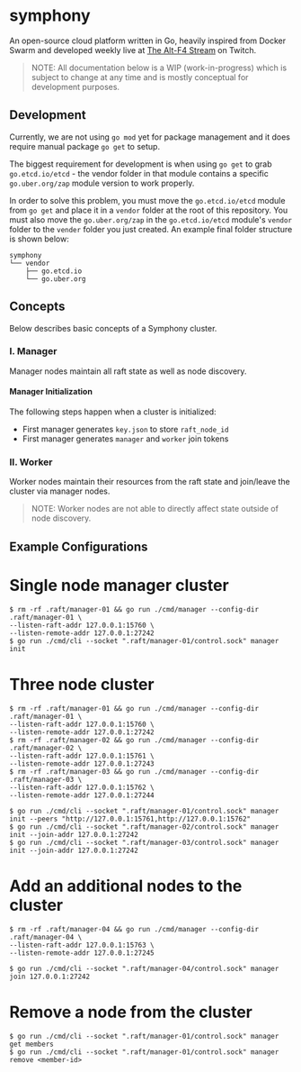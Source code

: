 # symphony

An open-source cloud platform written in Go, heavily inspired from Docker Swarm and developed weekly live at [The Alt-F4 Stream](https://www.google.com "The Alt-F4 Stream") on Twitch.

> NOTE: All documentation below is a WIP (work-in-progress) which is subject to change at any time and is mostly conceptual for development purposes.

## Development

Currently, we are not using `go mod` yet for package management and it does require manual package `go get` to setup.

The biggest requirement for development is when using `go get` to grab `go.etcd.io/etcd` - the vendor folder in that module contains a specific `go.uber.org/zap` module version to work properly.

In order to solve this problem, you must move the `go.etcd.io/etcd` module from `go get` and place it in a `vendor` folder at the root of this repository. You must also move the `go.uber.org/zap` in the `go.etcd.io/etcd` module's `vendor` folder to the `vender` folder you just created. An example final folder structure is shown below:

```
symphony
└── vendor
    ├── go.etcd.io
    └── go.uber.org
```

## Concepts

Below describes basic concepts of a Symphony cluster.

### I. Manager

Manager nodes maintain all raft state as well as node discovery.

#### Manager Initialization

The following steps happen when a cluster is initialized:

- First manager generates `key.json` to store `raft_node_id`
- First manager generates `manager` and `worker` join tokens

### II. Worker

Worker nodes maintain their resources from the raft state and join/leave the cluster via manager nodes.

> NOTE: Worker nodes are not able to directly affect state outside of node discovery.

## Example Configurations

# Single node manager cluster

```
$ rm -rf .raft/manager-01 && go run ./cmd/manager --config-dir .raft/manager-01 \
--listen-raft-addr 127.0.0.1:15760 \
--listen-remote-addr 127.0.0.1:27242
$ go run ./cmd/cli --socket ".raft/manager-01/control.sock" manager init
```

# Three node cluster

```
$ rm -rf .raft/manager-01 && go run ./cmd/manager --config-dir .raft/manager-01 \
--listen-raft-addr 127.0.0.1:15760 \
--listen-remote-addr 127.0.0.1:27242
$ rm -rf .raft/manager-02 && go run ./cmd/manager --config-dir .raft/manager-02 \
--listen-raft-addr 127.0.0.1:15761 \
--listen-remote-addr 127.0.0.1:27243
$ rm -rf .raft/manager-03 && go run ./cmd/manager --config-dir .raft/manager-03 \
--listen-raft-addr 127.0.0.1:15762 \
--listen-remote-addr 127.0.0.1:27244
```

```
$ go run ./cmd/cli --socket ".raft/manager-01/control.sock" manager init --peers "http://127.0.0.1:15761,http://127.0.0.1:15762"
$ go run ./cmd/cli --socket ".raft/manager-02/control.sock" manager init --join-addr 127.0.0.1:27242
$ go run ./cmd/cli --socket ".raft/manager-03/control.sock" manager init --join-addr 127.0.0.1:27242
```

# Add an additional nodes to the cluster

```
$ rm -rf .raft/manager-04 && go run ./cmd/manager --config-dir .raft/manager-04 \
--listen-raft-addr 127.0.0.1:15763 \
--listen-remote-addr 127.0.0.1:27245

$ go run ./cmd/cli --socket ".raft/manager-04/control.sock" manager join 127.0.0.1:27242
```

# Remove a node from the cluster

```
$ go run ./cmd/cli --socket ".raft/manager-01/control.sock" manager get members
$ go run ./cmd/cli --socket ".raft/manager-01/control.sock" manager remove <member-id>
```
